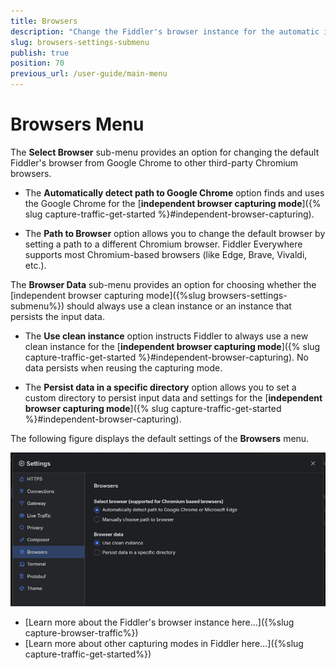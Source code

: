 ```yaml
---
title: Browsers
description: "Change the Fiddler's browser instance for the automatic independent browser capturing mode."
slug: browsers-settings-submenu
publish: true
position: 70
previous_url: /user-guide/main-menu
---
```


# Browsers Menu

The **Select Browser** sub-menu provides an option for changing the default Fiddler's browser from Google Chrome to other third-party Chromium browsers.

- The **Automatically detect path to Google Chrome** option finds and uses the Google Chrome for the [**independent browser capturing mode**]({% slug capture-traffic-get-started %}#independent-browser-capturing).

- The **Path to Browser** option allows you to change the default browser by setting a path to a different Chromium browser. Fiddler Everywhere supports most Chromium-based browsers (like Edge, Brave, Vivaldi, etc.).

The **Browser Data** sub-menu provides an option for choosing whether the [independent browser capturing mode]({%slug browsers-settings-submenu%}) should always use a clean instance or an instance that persists the input data.

- The **Use clean instance** option instructs Fiddler to always use a new clean instance for the [**independent browser capturing mode**]({% slug capture-traffic-get-started %}#independent-browser-capturing). No data persists when reusing the capturing mode.

- The **Persist data in a specific directory** option allows you to set a custom directory to persist input data and settings for the [**independent browser capturing mode**]({% slug capture-traffic-get-started %}#independent-browser-capturing). 

The following figure displays the default settings of the **Browsers** menu.

![Changing the path to the Chromium browsers](../../images/settings/settings-browsers.png)

* [Learn more about the Fiddler's browser instance here...]({%slug capture-browser-traffic%})
* [Learn more about other capturing modes in Fiddler here...]({%slug capture-traffic-get-started%})
